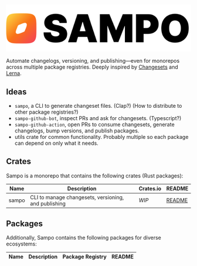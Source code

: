 <picture>
  <source media="(prefers-color-scheme: dark)" srcset="./.github/assets/Sampo_logo_dark.svg" />
  <img alt="Sampo logo" src="./.github/assets/Sampo_logo_light.svg" />
</picture>

Automate changelogs, versioning, and publishing—even for monorepos across multiple package registries. Deeply inspired by [Changesets](https://github.com/changesets/changesets) and [Lerna](https://github.com/lerna/lerna).

## Ideas

- `sampo`, a CLI to generate changeset files. (Clap?) (How to distribute to other package registries?)
- `sampo-github-bot`, inspect PRs and ask for changesets. (Typescript?)
- `sampo-github-action`, open PRs to consume changesets, generate changelogs, bump versions, and publish packages.
- utils crate for common functionality. Probably multiple so each package can depend on only what it needs.

## Crates

Sampo is a monorepo that contains the following crates (Rust packages):

| Name  | Description                                          | Crates.io | README                             |
| ----- | ---------------------------------------------------- | --------- | ---------------------------------- |
| sampo | CLI to manage changesets, versioning, and publishing | *WIP*     | [README](./crates/sampo/README.md) |


## Packages

Additionally, Sampo contains the following packages for diverse ecosystems:

| Name | Description | Package Registry | README |
| ---- | ----------- | ---------------- | ------ |
